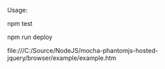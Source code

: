 Usage:

npm test 

npm run deploy

file:///C:/Source/NodeJS/mocha-phantomjs-hosted-jquery/browser/example/example.htm